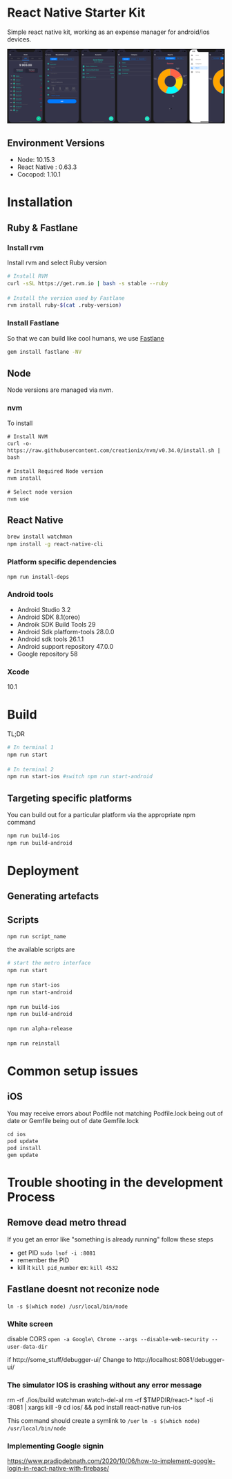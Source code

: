# React Native Starter Kit

Simple react native kit, working as an expense manager for android/ios devices.

<img src="screenshots/screenshot.png">

## Environment Versions
- Node: 10.15.3
- React Native : 0.63.3
- Cocopod: 1.10.1

# Installation

## Ruby & Fastlane

### Install rvm
Install rvm and select Ruby version

``` bash
# Install RVM
curl -sSL https://get.rvm.io | bash -s stable --ruby
 
# Install the version used by Fastlane
rvm install ruby-$(cat .ruby-version)

```

### Install Fastlane
So that we can build like cool humans, we use [Fastlane](https://fastlane.tools/)

```bash
gem install fastlane -NV
```
 
## Node

Node versions are managed via nvm. 

### nvm
To install

```
# Install NVM
curl -o- https://raw.githubusercontent.com/creationix/nvm/v0.34.0/install.sh | bash

# Install Required Node version
nvm install

# Select node version
nvm use
```

## React Native

```bash
brew install watchman
npm install -g react-native-cli
```


### Platform specific dependencies
```
npm run install-deps
```

### Android tools

- Android Studio 3.2
- Android SDK 8.1(oreo)
- Androik SDK Build Tools 29
- Android Sdk platform-tools 28.0.0
- Android sdk tools 26.1.1
- Android support repository 47.0.0
- Google repository 58 

### Xcode

10.1

# Build 

TL;DR

```bash
# In terminal 1
npm run start

# In terminal 2
npm run start-ios #switch npm run start-android
```

## Targeting specific platforms

You can build out for a particular platform via the appropriate npm command
```bash
npm run build-ios
npm run build-android
```

# Deployment

## Generating artefacts



## Scripts

```
npm run script_name
```

the available scripts are

```bash
# start the metro interface
npm run start

npm run start-ios
npm run start-android

npm run build-ios
npm run build-android

npm run alpha-release

npm run reinstall

``` 

# Common setup issues

## iOS 

You may receive errors about Podfile not matching Podfile.lock being out of date
or Gemfile being out of date Gemfile.lock

```
cd ios  
pod update
pod install
gem update
```

# Trouble shooting in the development Process

## Remove dead metro thread

If you get an error like "something is already running"
follow these steps

- get PID `sudo lsof -i :8081`
- remember the PID
- kill it `kill pid_number` ex: `kill 4532`

## Fastlane doesnt not reconize node

`ln -s $(which node) /usr/local/bin/node`


### White screen

disable CORS `open -a Google\ Chrome --args --disable-web-security --user-data-dir`

if http://some_stuff/debugger-ui/ Change to http://localhost:8081/debugger-ui/

### 

### The simulator IOS is crashing without any error message

rm -rf ./ios/build
watchman watch-del-al
rm -rf $TMPDIR/react-*
lsof -ti :8081 | xargs kill -9
cd ios/ && pod install
react-native run-ios


This command should create a symlink to `/uer`
`ln -s $(which node) /usr/local/bin/node`

### Implementing Google signin 
https://www.pradipdebnath.com/2020/10/06/how-to-implement-google-login-in-react-native-with-firebase/